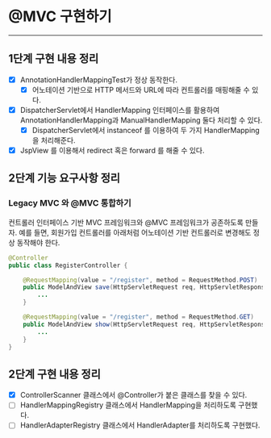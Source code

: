 # @MVC 구현하기

---

## 1단계 구현 내용 정리

- [x] AnnotationHandlerMappingTest가 정상 동작한다.
  - [x] 어노테이션 기반으로 HTTP 메서드와 URL에 따라 컨트롤러를 매핑해줄 수 있다.
- [x] DispatcherServlet에서 HandlerMapping 인터페이스를 활용하여 AnnotationHandlerMapping과 ManualHandlerMapping 둘다 처리할 수 있다.
  - [x] DispatcherServlet에서 instanceof 를 이용하여 두 가지 HandlerMapping 을 처리해준다.
- [x] JspView 를 이용해서 redirect 혹은 forward 를 해줄 수 있다.

## 2단계 기능 요구사항 정리

### Legacy MVC 와 @MVC 통합하기

컨트롤러 인터페이스 기반 MVC 프레임워크와 @MVC 프레임워크가 공존하도록 만들자.
예를 들면, 회원가입 컨트롤러를 아래처럼 어노테이션 기반 컨트롤러로 변경해도 정상 동작해야 한다.

```java
@Controller
public class RegisterController {

    @RequestMapping(value = "/register", method = RequestMethod.POST)
    public ModelAndView save(HttpServletRequest req, HttpServletResponse res) {
        ...
    }

    @RequestMapping(value = "/register", method = RequestMethod.GET)
    public ModelAndView show(HttpServletRequest req, HttpServletResponse res) {
        ...
    }
}
```

## 2단계 구현 내용 정리

- [x] ControllerScanner 클래스에서 @Controller가 붙은 클래스를 찾을 수 있다.
- [ ] HandlerMappingRegistry 클래스에서 HandlerMapping을 처리하도록 구현했다.
- [ ] HandlerAdapterRegistry 클래스에서 HandlerAdapter를 처리하도록 구현했다.
